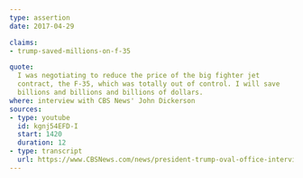 ```yaml
---
type: assertion
date: 2017-04-29

claims:
- trump-saved-millions-on-f-35

quote:
  I was negotiating to reduce the price of the big fighter jet
  contract, the F-35, which was totally out of control. I will save
  billions and billions and billions of dollars.
where: interview with CBS News' John Dickerson
sources:
- type: youtube
  id: kgnj54EFD-I
  start: 1420
  duration: 12
- type: transcript
  url: https://www.CBSNews.com/news/president-trump-oval-office-interview-cbs-this-morning-full-transcript/
---
```

